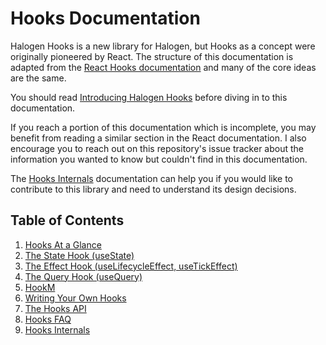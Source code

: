 # Hooks Documentation

Halogen Hooks is a new library for Halogen, but Hooks as a concept were originally pioneered by React. The structure of this documentation is adapted from the [React Hooks documentation](https://reactjs.org/docs/hooks-intro.html) and many of the core ideas are the same.

You should read [Introducing Halogen Hooks](https://thomashoneyman.com/articles/introducing-halogen-hooks) before diving in to this documentation.

If you reach a portion of this documentation which is incomplete, you may benefit from reading a similar section in the React documentation. I also encourage you to reach out on this repository's issue tracker about the information you wanted to know but couldn't find in this documentation.

The [Hooks Internals](./09-Hooks-Internals.md) documentation can help you if you would like to contribute to this library and need to understand its design decisions.

## Table of Contents

1. [Hooks At a Glance](./01-Hooks-At-A-Glance.md)
2. [The State Hook (useState)](./02-State-Hook.md)
3. [The Effect Hook (useLifecycleEffect, useTickEffect)](./03-Effect-Hook.md)
4. [The Query Hook (useQuery)](./04-Query-Hook.md)
5. [HookM](./05-HookM.md)
6. [Writing Your Own Hooks](./06-Writing-Hooks.md)
7. [The Hooks API](./07-Hooks-API.md)
8. [Hooks FAQ](./08-Hooks-FAQ.md)
9. [Hooks Internals](./09-Hooks-Internals.md)
